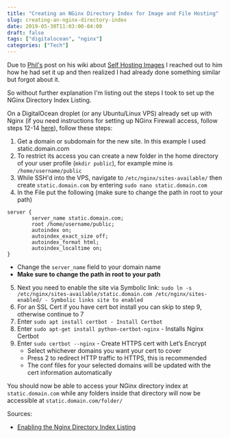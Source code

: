 ```yaml
---
title: "Creating an NGinx Directory Index for Image and File Hosting"
slug: creating-an-nginx-directory-index
date: 2019-05-30T11:03:00-04:00
draft: false
tags: ["digitalocean", "nginx"]
categories: ["Tech"]
---
```


Due to [Phil's][1] post on his wiki about [Self Hosting Images][2] I reached out to him how he had set it up and then realized I had already done something similar but forgot about it.

So without further explanation I'm listing out the steps I took to set up the NGinx Directory Index Listing.

On a DigitalOcean droplet (or any Ubuntu/Linux VPS) already set up with Nginx (if you need instructions for setting up NGinx Firewall access, follow steps 12-14 [here][3]), follow these steps:

1. Get a domain or subdomain for the new site. In this example I used static.domain.com
2. To restrict its access you can create a new folder in the home directory of your user profile (`mkdir public`), for example mine is `/home/username/public` 
3.  While SSH'd into the VPS, navigate to `/etc/nginx/sites-available/` then create `static.domain.com` by entering `sudo nano static.domain.com`
4.  In the File put the following (make sure to change the path in root to your path)

```
server {
        server_name static.domain.com;
        root /home/username/public;
        autoindex on;
        autoindex_exact_size off;
        autoindex_format html;
        autoindex_localtime on; 
}
```

- Change the `server_name` field to your domain name
- **Make sure to change the path in root to your path**

5. Next you need to enable the site via Symbolic link: `sudo ln -s /etc/nginx/sites-available/static.domain.com /etc/nginx/sites-enabled/ - Symbolic links site to enabled`
6. For an SSL Cert if you have cert bot install you can skip to step 9, otherwise continue to 7
7. Enter `sudo apt install certbot - Install Certbot`
8. Enter `sudo apt-get install python-certbot-nginx` - Installs Nginx Certbot
9. Enter `sudo certbot --nginx` - Create HTTPS cert with Let’s Encrypt
	- Select whichever domains you want your cert to cover
	- Press 2 to redirect HTTP traffic to HTTPS, this is recommended
	- The conf files for your selected domains will be updated with the cert information automatically

You should now be able to access your NGinx directory index at `static.domain.com` while any folders inside that directory will now be accessible at `static.domain.com/folder/`

Sources: 
- [Enabling the Nginx Directory Index Listing][4]

[1]: https://youneedastereo.com/
[2]: https://youneedastereo.com/#how%20I%20self-host%20images%20in%20this%20wiki
[3]: https://blog.joshsullivan.io/2019/02/20/creating-online-tiddlywiki
[4]: https://www.keycdn.com/support/nginx-directory-index